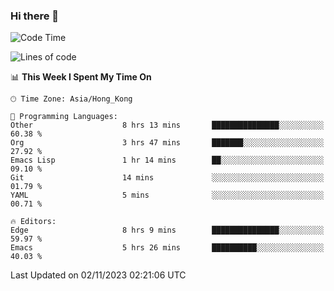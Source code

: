 ### Hi there 👋

<!--
**nicehiro/nicehiro** is a ✨ _special_ ✨ repository because its `README.md` (this file) appears on your GitHub profile.

Here are some ideas to get you started:

- 🔭 I’m currently working on ...
- 🌱 I’m currently learning ...
- 👯 I’m looking to collaborate on ...
- 🤔 I’m looking for help with ...
- 💬 Ask me about ...
- 📫 How to reach me: ...
- 😄 Pronouns: ...
- ⚡ Fun fact: ...
-->

<!--START_SECTION:waka-->
![Code Time](http://img.shields.io/badge/Code%20Time-14%20hrs%2018%20mins-blue)

![Lines of code](https://img.shields.io/badge/From%20Hello%20World%20I%27ve%20Written-2.6%20million%20lines%20of%20code-blue)

📊 **This Week I Spent My Time On** 

```text
🕑︎ Time Zone: Asia/Hong_Kong

💬 Programming Languages: 
Other                    8 hrs 13 mins       ███████████████░░░░░░░░░░   60.38 % 
Org                      3 hrs 47 mins       ███████░░░░░░░░░░░░░░░░░░   27.92 % 
Emacs Lisp               1 hr 14 mins        ██░░░░░░░░░░░░░░░░░░░░░░░   09.10 % 
Git                      14 mins             ░░░░░░░░░░░░░░░░░░░░░░░░░   01.79 % 
YAML                     5 mins              ░░░░░░░░░░░░░░░░░░░░░░░░░   00.71 % 

🔥 Editors: 
Edge                     8 hrs 9 mins        ███████████████░░░░░░░░░░   59.97 % 
Emacs                    5 hrs 26 mins       ██████████░░░░░░░░░░░░░░░   40.03 % 
```


 Last Updated on 02/11/2023 02:21:06 UTC
<!--END_SECTION:waka-->
